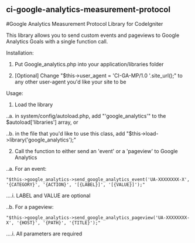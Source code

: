 ## ci-google-analytics-measurement-protocol
#Google Analytics Measurement Protocol Library for CodeIgniter


This library allows you to send custom events and pageviews to Google Analytics Goals with a single function call.


Installation:
1. Put Google_analytics.php into your application/libraries folder

2. [Optional] Change "$this->user_agent = 'CI-GA-MP/1.0 '.site_url();" to any other user-agent you'd like your site to be


Usage:

1. Load the library

..a. in system/config/autoload.php, add "'google_analytics'" to the $autoload['libraries'] array, or

..b. in the file that you'd like to use this class, add "$this->load->library('google_analytics');"

2. Call the function to either send an 'event' or a 'pageview' to Google Analytics

..a. For an event:

    "$this->google_analytics->send_google_analytics_event('UA-XXXXXXXX-X', '{CATEGORY}', '{ACTION}', '[{LABEL}]', '[{VALUE}]');"

....i. LABEL and VALUE are optional
    
..b. For a pageview:

    "$this->google_analytics->send_google_analytics_pageview('UA-XXXXXXXX-X', '{HOST}', '{PATH}', '{TITLE}');"
    
....i. All parameters are required
